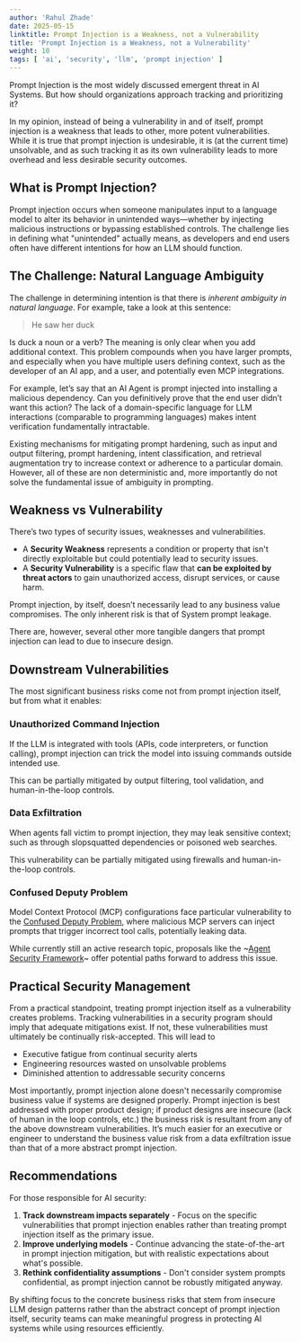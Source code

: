 ```yaml
---
author: 'Rahul Zhade'
date: 2025-05-15
linktitle: Prompt Injection is a Weakness, not a Vulnerability
title: 'Prompt Injection is a Weakness, not a Vulnerability'
weight: 10
tags: [ 'ai', 'security', 'llm', 'prompt injection' ]
---
```


Prompt Injection is the most widely discussed emergent threat in AI Systems. But how should organizations approach tracking and prioritizing it?

In my opinion, instead of being a vulnerability in and of itself, prompt injection is a weakness that leads to other, more potent vulnerabilities. While it is true that prompt injection is undesirable, it is (at the current time) unsolvable, and as such tracking it as its own vulnerability leads to more overhead and less desirable security outcomes. 

## What is Prompt Injection?
Prompt injection occurs when someone manipulates input to a language model to alter its behavior in unintended ways—whether by injecting malicious instructions or bypassing established controls. The challenge lies in defining what "unintended" actually means, as developers and end users often have different intentions for how an LLM should function.

## The Challenge: Natural Language Ambiguity
The challenge in determining intention is that there is *inherent ambiguity in natural language*. For example, take a look at this sentence:

> He saw her duck

Is duck a noun or a verb? The meaning is only clear when you add additional context. This problem compounds when you have larger prompts, and especially when you have multiple users defining context, such as the developer of an AI app, and a user, and potentially even MCP integrations.

For example, let’s say that an AI Agent is prompt injected into installing a malicious dependency. Can you definitively prove that the end user didn’t want this action? The lack of a domain-specific language for LLM interactions (comparable to programming languages) makes intent verification fundamentally intractable.

Existing mechanisms for mitigating prompt hardening, such as input and output filtering, prompt hardening, intent classification, and retrieval augmentation try to increase context or adherence to a particular domain. However, all of these are non deterministic and, more importantly do not solve the fundamental issue of ambiguity in prompting.

## Weakness vs Vulnerability
There’s two types of security issues, weaknesses and vulnerabilities.
* A **Security Weakness** represents a condition or property that isn't directly exploitable but could potentially lead to security issues.
* A **Security Vulnerability** is a specific flaw that **can be exploited by threat actors** to gain unauthorized access, disrupt services, or cause harm.

Prompt injection, by itself, doesn’t necessarily lead to any business value compromises. The only inherent risk is that of System prompt leakage.

There are, however, several other more tangible dangers that prompt injection can lead to due to insecure design.

## Downstream Vulnerabilities
The most significant business risks come not from prompt injection itself, but from what it enables:

### Unauthorized Command Injection
If the LLM is integrated with tools (APIs, code interpreters, or function calling), prompt injection can trick the model into issuing commands outside intended use.

This can be partially mitigated by output filtering, tool validation, and human-in-the-loop controls.

### Data Exfiltration
When agents fall victim to prompt injection, they may leak sensitive context; such as through slopsquatted dependencies or poisoned web searches. 

This vulnerability can be partially mitigated using firewalls and human-in-the-loop controls.

### Confused Deputy Problem
Model Context Protocol (MCP) configurations face particular vulnerability to the [Confused Deputy Problem](https://embracethered.com/blog/posts/2025/model-context-protocol-security-risks-and-exploits/), where malicious MCP servers can inject prompts that trigger incorrect tool calls, potentially leaking data. 

While currently still an active research topic, proposals like the ~[Agent Security Framework](https://medium.com/data-science-collective/mcp-is-a-security-nightmare-heres-how-the-agent-security-framework-fixes-it-fd419fdfaf4e)~ offer potential paths forward to address this issue.

## Practical Security Management
From a practical standpoint, treating prompt injection itself as a vulnerability creates problems. Tracking vulnerabilities in a security program should imply that adequate mitigations exist. If not, these vulnerabilities must ultimately be continually risk-accepted. This will lead to
* Executive fatigue from continual security alerts
* Engineering resources wasted on unsolvable problems
* Diminished attention to addressable security concerns

Most importantly, prompt injection alone doesn't necessarily compromise business value if systems are designed properly. Prompt injection is best addressed with proper product design; if product designs are insecure (lack of human in the loop controls, etc.) the business risk is resultant from any of the above downstream vulnerabilities. It’s much easier for an executive or engineer to understand the business value risk from a data exfiltration issue than that of a more abstract prompt injection. 

## Recommendations

For those responsible for AI security:
1. **Track downstream impacts separately** - Focus on the specific vulnerabilities that prompt injection enables rather than treating prompt injection itself as the primary issue.
2. **Improve underlying models** - Continue advancing the state-of-the-art in prompt injection mitigation, but with realistic expectations about what's possible.
3. **Rethink confidentiality assumptions** - Don't consider system prompts confidential, as prompt injection cannot be robustly mitigated anyway.

By shifting focus to the concrete business risks that stem from insecure LLM design patterns rather than the abstract concept of prompt injection itself, security teams can make meaningful progress in protecting AI systems while using resources efficiently.
